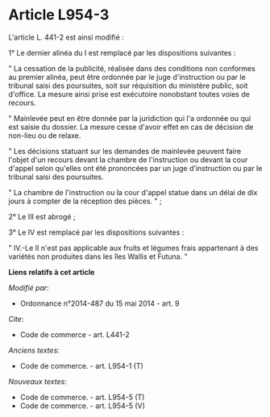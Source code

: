 # Article L954-3

L'article L. 441-2 est ainsi modifié : 

1° Le dernier alinéa du I est remplacé par les dispositions suivantes : 

" La cessation de la publicité, réalisée dans des conditions non conformes au premier alinéa, peut être ordonnée par le juge
d'instruction ou par le tribunal saisi des poursuites, soit sur réquisition du ministère public, soit d'office. La mesure
ainsi prise est exécutoire nonobstant toutes voies de recours. 

" Mainlevée peut en être donnée par la juridiction qui l'a ordonnée ou qui est saisie du dossier. La mesure cesse d'avoir
effet en cas de décision de non-lieu ou de relaxe. 

" Les décisions statuant sur les demandes de mainlevée peuvent faire l'objet d'un recours devant la chambre de l'instruction
ou devant la cour d'appel selon qu'elles ont été prononcées par un juge d'instruction ou par le tribunal saisi des
poursuites. 

" La chambre de l'instruction ou la cour d'appel statue dans un délai de dix jours à compter de la réception des pièces. " ; 

2° Le III est abrogé ; 

3° Le IV est remplacé par les dispositions suivantes : 

" IV.-Le II n'est pas applicable aux fruits et légumes frais appartenant à des variétés non produites dans les îles Wallis et
Futuna. "

**Liens relatifs à cet article**

_Modifié par_:

  - Ordonnance n°2014-487 du 15 mai 2014 - art. 9

_Cite_:

  - Code de commerce - art. L441-2

_Anciens textes_:

  - Code de commerce. - art. L954-1 (T)

_Nouveaux textes_:

  - Code de commerce. - art. L954-5 (T)
  - Code de commerce. - art. L954-5 (V)
